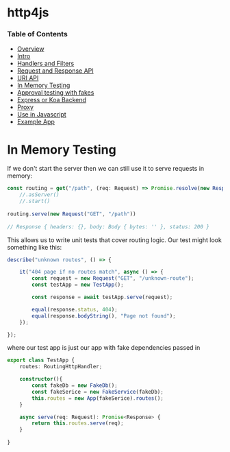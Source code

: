 # http4js

### Table of Contents

- [Overview](/http4js/#basics)
- [Intro](/http4js/Intro/#intro)
- [Handlers and Filters](/http4js/Handlers-and-filters/#handlers-and-filters)
- [Request and Response API](/http4js/Request-and-response-api/#request-and-response-api)
- [URI API](/http4js/Uri-api/#uri-api)
- [In Memory Testing](/http4js/In-memory-testing/#in-memory-testing)
- [Approval testing with fakes](/http4js/Approval-testing-with-fakes/#approval-testing-with-fakes)
- [Express or Koa Backend](/http4js/Express-or-koa-backend/#express-or-koa-backend)
- [Proxy](/http4js/Proxy/#proxy)
- [Use in Javascript](/http4js/Use-in-javascript/#how-to-require-and-use-http4js-in-js)
- [Example App](https://github.com/TomShacham/http4js-eg)

# In Memory Testing

If we don't start the server then we can still use it to serve requests in memory:

```typescript
const routing = get("/path", (req: Request) => Promise.resolve(new Response(200)))
    //.asServer()
    //.start()    
    
routing.serve(new Request("GET", "/path"))
     
// Response { headers: {}, body: Body { bytes: '' }, status: 200 }
```

This allows us to write unit tests that cover routing logic. 
Our test might look something like this:

```typescript
describe("unknown routes", () => {

    it("404 page if no routes match", async () => {
        const request = new Request("GET", "/unknown-route");
        const testApp = new TestApp();

        const response = await testApp.serve(request);

        equal(response.status, 404);
        equal(response.bodyString(), "Page not found");
    });

});
```

where our test app is just our app with fake dependencies passed in

```typescript
export class TestApp {
    routes: RoutingHttpHandler;

    constructor(){
        const fakeDb = new FakeDb();
        const fakeSerice = new FakeService(fakeDb);
        this.routes = new App(fakeSerice).routes();
    }

    async serve(req: Request): Promise<Response> {
        return this.routes.serve(req);
    }
   
}
```
